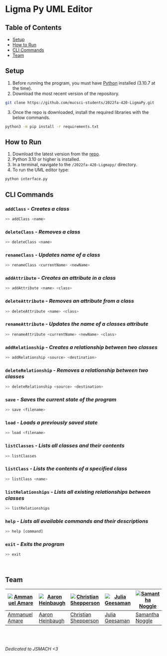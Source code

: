 # Ligma Py UML Editor

## Table of Contents
- [Setup](#setup)
- [How to Run](#how-to-run)
- [CLI Commands](#cli-commands)
- [Team](#team)

## Setup
1. Before running the program, you must have [Python](https://www.python.org/downloads/) installed (3.10.7 at the time).
2. Download the most recent version of the repository.
```bash
git clone https://github.com/mucsci-students/2022fa-420-LigmaPy.git
```
3. Once the repo is downloaded, install the required libraries with the below commands.
```bash
python3 -m pip install -r requirements.txt
```
## How to Run
1. Download the latest version from the [repo](https://github.com/mucsci-students/2022fa-420-LigmaPy).
2. Python 3.10 or higher is installed.
3. In a terminal, navigate to the `/2022fa-420-Ligmapy/` directory.
4. To run the UML editor type:
```bash
python interface.py
```

## CLI Commands

### `addClass` - <i>Creates a class</i>

```bash
>> addClass <name>
```

### `deleteClass` - <i>Removes a class</i>
```bash
>> deleteClass <name>
```

### `renameClass` - <i>Updates name of a class</i>
```bash
>> renameClass <currentName> <newName>
```

### `addAttribute` - <i>Creates an attribute in a class</i>
```bash
>> addAttribute <name> <class>
```

### `deleteAttribute` - <i>Removes an attribute from a class</i>
```bash
>> deleteAttribute <name> <class>
```

### `renameAttribute` - <i>Updates the name of a classes attribute</i>
```bash
>> renameAttribute <currentName> <newName> <class>
```

### `addRelationship` - <i>Creates a relationship between two classes</i>
```bash
>> addRelationship <source> <destination>
```

### `deleteRelationship` - <i>Removes a relationship between two classes</i>
```bash
>> deleteRelationship <source> <destination>
```

### `save` - <i>Saves the current state of the program</i>
```bash
>> save <filename>
```

### `load` - <i>Loads a previously saved state</i>
```bash
>> load <filename>
```

### `listClasses` - <i>Lists all classes and their contents</i>
```bash
>> listClasses
```

### `listClass` - <i>Lists the contents of a specified class</i>
```bash
>> listClass <name>
```

### `listRelationships` - <i>Lists all existing relationships between classes</i>
```bash
>> listRelationships
```

### `help` - <i>Lists all available commands and their descriptions</i>
```bash
>> help [command]
```

### `exit` - <i>Exits the program</i>
```bash
>> exit
```
<br>

## Team
[![Ammanuel Amare](https://avatars.githubusercontent.com/u/63563468?v=4)](https://github.com/manwellaa) | [![Aaron Heinbaugh](https://avatars.githubusercontent.com/u/98050840?v=4)](https://github.com/aaheinba) | [![Christian Shepperson](https://avatars.githubusercontent.com/u/8421245?v=4)](https://github.com/Sh3p) | [![Julia Geesaman](https://avatars.githubusercontent.com/u/111717589?v=4)](https://github.com/jgeesaman) | [![Samantha Noggle](https://avatars.githubusercontent.com/u/44234583?v=4)](https://github.com/astruxie) | [![Trevor Bender](https://avatars.githubusercontent.com/u/31744774?v=4)](https://github.com/Spyder-Monkey)
---|---|---|---|---|---
[Ammanuel Amare](https://github.com/manwellaa) | [Aaron Heinbaugh](https://github.com/aaheinba) | [Christian Shepperson](https://github.com/Sh3p) | [Julia Geesaman](https://github.com/jgeesaman) | [Samantha Noggle](https://github.com/astruxie) | [Trevor Bender](https://github.com/Spyder-Monkey)

<br><br><br>
<i>Dedicated to JSMACH <3</i>
